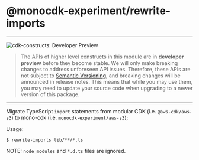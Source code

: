 # @monocdk-experiment/rewrite-imports
<!--BEGIN STABILITY BANNER-->
---

![cdk-constructs: Developer Preview](https://img.shields.io/badge/cdk--constructs-developer--preview-informational.svg?style=for-the-badge)

> The APIs of higher level constructs in this module are in **developer preview** before they become stable. We will only make breaking changes to address unforeseen API issues. Therefore, these APIs are not subject to [Semantic Versioning](https://semver.org/), and breaking changes will be announced in release notes. This means that while you may use them, you may need to update your source code when upgrading to a newer version of this package.

---
<!--END STABILITY BANNER-->

Migrate TypeScript `import` statements from modular CDK (i.e. `@aws-cdk/aws-s3`) to mono-cdk (i.e. `monocdk-experiment/aws-s3`);

Usage:

```shell
$ rewrite-imports lib/**/*.ts
```

NOTE: `node_modules` and `*.d.ts` files are ignored.